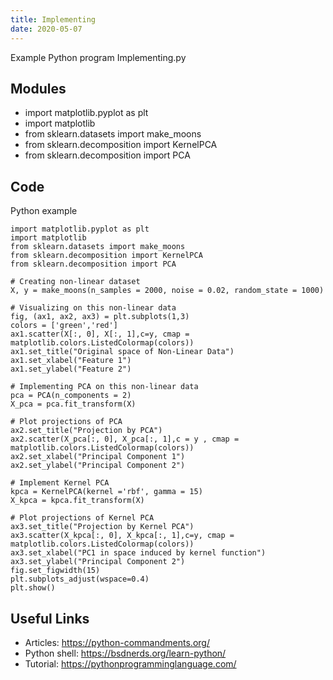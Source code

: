 ```yaml
---
title: Implementing
date: 2020-05-07
---
```

Example Python program Implementing.py

## Modules

* import matplotlib.pyplot as plt 
* import matplotlib 
* from sklearn.datasets import make_moons 
* from sklearn.decomposition import KernelPCA
* from sklearn.decomposition import PCA 

## Code

Python example

    import matplotlib.pyplot as plt 
    import matplotlib 
    from sklearn.datasets import make_moons 
    from sklearn.decomposition import KernelPCA
    from sklearn.decomposition import PCA 
    
    # Creating non-linear dataset
    X, y = make_moons(n_samples = 2000, noise = 0.02, random_state = 1000) 
    
    # Visualizing on this non-linear data
    fig, (ax1, ax2, ax3) = plt.subplots(1,3)
    colors = ['green','red']
    ax1.scatter(X[:, 0], X[:, 1],c=y, cmap = matplotlib.colors.ListedColormap(colors)) 
    ax1.set_title("Original space of Non-Linear Data")
    ax1.set_xlabel("Feature 1") 
    ax1.set_ylabel("Feature 2")
    
    # Implementing PCA on this non-linear data
    pca = PCA(n_components = 2) 
    X_pca = pca.fit_transform(X) 
    
    # Plot projections of PCA
    ax2.set_title("Projection by PCA") 
    ax2.scatter(X_pca[:, 0], X_pca[:, 1],c = y , cmap = matplotlib.colors.ListedColormap(colors)) 
    ax2.set_xlabel("Principal Component 1") 
    ax2.set_ylabel("Principal Component 2")
    
    # Implement Kernel PCA 
    kpca = KernelPCA(kernel ='rbf', gamma = 15) 
    X_kpca = kpca.fit_transform(X) 
    
    # Plot projections of Kernel PCA
    ax3.set_title("Projection by Kernel PCA") 
    ax3.scatter(X_kpca[:, 0], X_kpca[:, 1],c=y, cmap = matplotlib.colors.ListedColormap(colors))
    ax3.set_xlabel("PC1 in space induced by kernel function") 
    ax3.set_ylabel("Principal Component 2")
    fig.set_figwidth(15)
    plt.subplots_adjust(wspace=0.4)
    plt.show()

## Useful Links

- Articles: https://python-commandments.org/
- Python shell: https://bsdnerds.org/learn-python/
- Tutorial: https://pythonprogramminglanguage.com/
